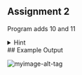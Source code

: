 ## Assignment 2
Program adds 10 and 11  <br/>

<details>
  <summary>Hint</summary>
  
  Opcode:- addi, add
</details>
## Example Output

![myimage-alt-tag](https://github.com/amarjeet-saini/Learning-MIPS32/blob/main/Assignment-02/2.png)
